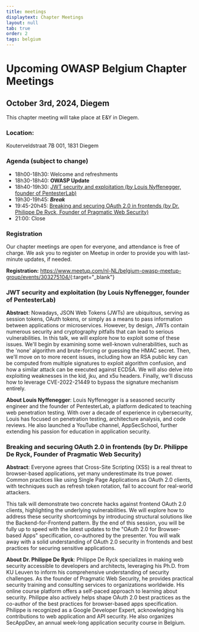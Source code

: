 ```yaml
---
title: meetings
displaytext: Chapter Meetings
layout: null
tab: true
order: 2
tags: belgium
---
```

# Upcoming OWASP Belgium Chapter Meetings

## October 3rd, 2024, Diegem
This chapter meeting will take place at E&Y in Diegem.

### Location:
Kouterveldstraat 7B 001, 1831 Diegem

### Agenda (subject to change)
* 18h00-18h30: Welcome and refreshments
* 18h30-18h40: **OWASP Update**
* 18h40-19h30: [JWT security and exploitation (by Louis Nyffenegger, founder of PentesterLab)](#jwt-security-and-exploitation-by-louis-nyffenegger-founder-of-pentesterlab)
* 19h30-19h45: ***Break***
* 19:45-20h45: [Breaking and securing OAuth 2.0 in frontends (by Dr. Philippe De Ryck, Founder of Pragmatic Web Security)](#breaking-and-securing-oauth-20-in-frontends-by-dr-philippe-de-ryck-founder-of-pragmatic-web-security)
* 21:00: Close

### Registration
Our chapter meetings are open for everyone, and attendance is free of charge. We ask you to register on Meetup in order to provide you with last-minute updates, if needed.

**Registration:** <https://www.meetup.com/nl-NL/belgium-owasp-meetup-group/events/303275104/>{:target="_blank"}

### JWT security and exploitation (by Louis Nyffenegger, founder of PentesterLab) 
**Abstract**: Nowadays, JSON Web Tokens (JWTs) are ubiquitous, serving as session tokens, OAuth tokens, or simply as a means to pass information between applications or microservices. However, by design, JWTs contain numerous security and cryptography pitfalls that can lead to serious vulnerabilities. In this talk, we will explore how to exploit some of these issues.
We'll begin by examining some well-known vulnerabilities, such as the 'none' algorithm and brute-forcing or guessing the HMAC secret. Then, we'll move on to more recent issues, including how an RSA public key can be computed from multiple signatures to exploit algorithm confusion, and how a similar attack can be executed against ECDSA. We will also delve into exploiting weaknesses in the kid, jku, and x5u headers. Finally, we'll discuss how to leverage CVE-2022-21449 to bypass the signature mechanism entirely. 

**About Louis Nyffenegger**: Louis Nyffenegger is a seasoned security engineer and the founder of PentesterLab, a platform dedicated to teaching web penetration testing. With over a decade of experience in cybersecurity, Louis has focused on penetration testing, architecture analysis, and code reviews. He also launched a YouTube channel, AppSecSchool, further extending his passion for education in application security. 

### Breaking and securing OAuth 2.0 in frontends (by Dr. Philippe De Ryck, Founder of Pragmatic Web Security) 

**Abstract**: Everyone agrees that Cross-Site Scripting (XSS) is a real threat to browser-based applications, yet many underestimate its true power. Common practices like using Single Page Applications as OAuth 2.0 clients, with techniques such as refresh token rotation, fail to account for real-world attackers.

This talk will demonstrate two concrete hacks against frontend OAuth 2.0 clients, highlighting the underlying vulnerabilities. We will explore how to address these security shortcomings by introducing structural solutions like the Backend-for-Frontend pattern. By the end of this session, you will be fully up to speed with the latest updates to the "OAuth 2.0 for Browser-based Apps" specification, co-authored by the presenter. You will walk away with a solid understanding of OAuth 2.0 security in frontends and best practices for securing sensitive applications.

**About Dr. Philippe De Ryck**: Philippe De Ryck specializes in making web security accessible to developers and architects, leveraging his Ph.D. from KU Leuven to inform his comprehensive understanding of security challenges. As the founder of Pragmatic Web Security, he provides practical security training and consulting services to organizations worldwide. His online course platform offers a self-paced approach to learning about security. Philippe also actively helps shape OAuth 2.0 best practices as the co-author of the best practices for browser-based apps specification. Philippe is recognized as a Google Developer Expert, acknowledging his contributions to web application and API security. He also organizes SecAppDev, an annual week-long application security course in Belgium. 

 

